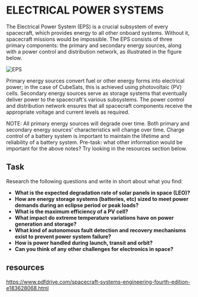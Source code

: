 # **ELECTRICAL POWER SYSTEMS**
The Electrical Power System (EPS) is a crucial subsystem of every spacecraft, which provides energy to all other onboard systems. Without it, spacecraft missions would be impossible.
The EPS consists of three primary components: the primary and secondary energy sources, along with a power control and distribution network, as illustrated in the figure below.

![EPS](https://github.com/user-attachments/assets/14dcb46a-0a96-4982-9ae2-7a378e4319f1)

Primary energy sources convert fuel or other energy forms into electrical power; in the case of CubeSats, this is achieved using photovoltaic (PV) cells.
Secondary energy sources serve as storage systems that eventually deliver power to the spacecraft's various subsystems.
The power control and distribution network ensures that all spacecraft components receive the appropriate voltage and current levels as required.

NOTE:
All primary energy sources will degrade over time.
Both primary and secondary energy sources' characteristics will change over time.
Charge control of a battery system is important to maintain the lifetime and reliability of a battery system.
Pre-task: what other information would be important for the above notes? Try looking in the resources section below.

## **Task**
Research the following questions and write in short about what you find:

- **What is the expected degradation rate of solar panels in space (LEO)?**
- **How are energy storage systems (batteries, etc) sized to meet power demands during an eclipse period or peak loads?**
- **What is the maximum efficiency of a PV cell?**
- **What impact do extreme temperature variations have on power generation and storage?**
- **What kind of autonomous fault detection and recovery mechanisms exist to prevent power system failure?**
- **How is power handled during launch, transit and orbit?**
- **Can you think of any other challenges for electronics in space?**


## **resources**
https://www.pdfdrive.com/spacecraft-systems-engineering-fourth-edition-e183628068.html
